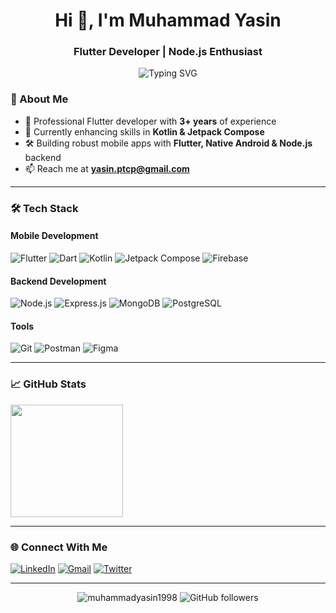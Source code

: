 <h1 align="center">Hi 👋, I'm Muhammad Yasin</h1>
<h3 align="center">Flutter Developer | Node.js Enthusiast</h3>

<p align="center">
  <img src="https://readme-typing-svg.demolab.com?font=Fira+Code&pause=1000&color=22D3EE&center=true&vCenter=true&width=435&lines=3+Years+of+Flutter+Experience;Node.js+Backend+Developer;Native+Android+with+Kotlin;Mobile+App+Specialist" alt="Typing SVG" />
</p>

### 🚀 About Me

- 💼 Professional Flutter developer with **3+ years** of experience  
- 🌱 Currently enhancing skills in **Kotlin & Jetpack Compose**  
- 🛠 Building robust mobile apps with **Flutter, Native Android & Node.js** backend  
- 📫 Reach me at **yasin.ptcp@gmail.com**

---

### 🛠 Tech Stack

#### Mobile Development
![Flutter](https://img.shields.io/badge/Flutter-02569B?style=for-the-badge&logo=flutter&logoColor=white)
![Dart](https://img.shields.io/badge/Dart-0175C2?style=for-the-badge&logo=dart&logoColor=white)
![Kotlin](https://img.shields.io/badge/Kotlin-7F52FF?style=for-the-badge&logo=kotlin&logoColor=white)
![Jetpack Compose](https://img.shields.io/badge/Jetpack%20Compose-4285F4?style=for-the-badge&logo=jetpackcompose&logoColor=white)
![Firebase](https://img.shields.io/badge/Firebase-FFCA28?style=for-the-badge&logo=firebase&logoColor=black)

#### Backend Development
![Node.js](https://img.shields.io/badge/Node.js-339933?style=for-the-badge&logo=nodedotjs&logoColor=white)
![Express.js](https://img.shields.io/badge/Express.js-000000?style=for-the-badge&logo=express&logoColor=white)
![MongoDB](https://img.shields.io/badge/MongoDB-47A248?style=for-the-badge&logo=mongodb&logoColor=white)
![PostgreSQL](https://img.shields.io/badge/PostgreSQL-4169E1?style=for-the-badge&logo=postgresql&logoColor=white)

#### Tools
![Git](https://img.shields.io/badge/Git-F05032?style=for-the-badge&logo=git&logoColor=white)
![Postman](https://img.shields.io/badge/Postman-FF6C37?style=for-the-badge&logo=postman&logoColor=white)
![Figma](https://img.shields.io/badge/Figma-F24E1E?style=for-the-badge&logo=figma&logoColor=white)

---

### 📈 GitHub Stats

<div align="start">
  <img height="180em" src="https://github-readme-stats.vercel.app/api/top-langs/?username=muhammadyasin1998&layout=compact&langs_count=8&theme=radical"/>
</div>

---

### 🌐 Connect With Me

[![LinkedIn](https://img.shields.io/badge/LinkedIn-0077B5?style=for-the-badge&logo=linkedin&logoColor=white)](https://linkedin.com/in/muhammadyasin1998)
[![Gmail](https://img.shields.io/badge/Gmail-D14836?style=for-the-badge&logo=gmail&logoColor=white)](mailto:yasin.ptcp@gmail.com)
[![Twitter](https://img.shields.io/badge/Twitter-1DA1F2?style=for-the-badge&logo=twitter&logoColor=white)](https://twitter.com/yourhandle)

---

<div align="center">
  <img src="https://komarev.com/ghpvc/?username=muhammadyasin1998&label=Profile%20views&color=0e75b6&style=flat" alt="muhammadyasin1998" /> 
  <img src="https://img.shields.io/github/followers/muhammadyasin1998?label=Follow&style=social" alt="GitHub followers">
</div>
